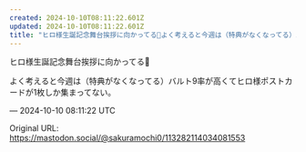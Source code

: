 ```yaml
---
created: 2024-10-10T08:11:22.601Z
updated: 2024-10-10T08:11:22.601Z
title: "ヒロ様生誕記念舞台挨拶に向かってる👑よく考えると今週は（特典がなくなってる）バルト9率が高くてヒロ様ポストカードが1枚しか集まってない。[...]"
---
```


<p>ヒロ様生誕記念舞台挨拶に向かってる👑</p><p>よく考えると今週は（特典がなくなってる）バルト9率が高くてヒロ様ポストカードが1枚しか集まってない。</p>

&mdash; 2024-10-10 08:11:22 UTC

Original URL: https://mastodon.social/@sakuramochi0/113282114034081553
